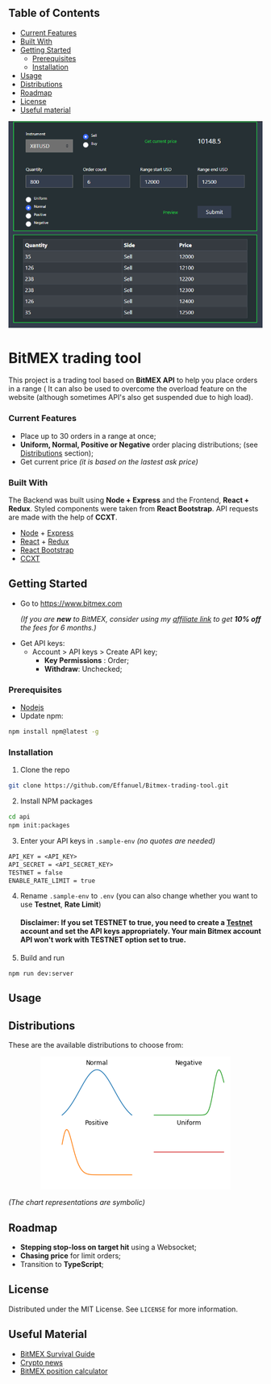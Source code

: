 ## Table of Contents

- [Current Features](#current-features)
- [Built With](#built-with)
- [Getting Started](#getting-started)
  - [Prerequisites](#prerequisites)
  - [Installation](#installation)
- [Usage](#usage)
- [Distributions](#distributions)
- [Roadmap](#roadmap)
- [License](#license)
- [Useful material](#useful-material)

<p align="center"> 
<img src="assets/interface_range_tool.png">
</p>

# BitMEX trading tool

This project is a trading tool based on **BitMEX API** to help you place orders in a range ( It can also be used to overcome the overload feature on the website (although sometimes API's also get suspended due to high load).

### Current Features

- Place up to 30 orders in a range at once;
- **Uniform, Normal, Positive or Negative** order placing distributions; (see [Distributions](#distributions) section);
- Get current price *(it is based on the lastest ask price)*

### Built With

The Backend was built using **Node + Express** and the Frontend, **React + Redux**. Styled components were taken from **React Bootstrap**. API requests are made with the help of **CCXT**.

- [Node](https://nodejs.org/en/) + [Express](https://expressjs.com/)
- [React](https://reactjs.org/) + [Redux](https://redux.js.org/)
- [React Bootstrap](https://react-bootstrap.github.io/)
- [CCXT](https://github.com/ccxt/ccxt)

<!-- GETTING STARTED -->

## Getting Started

- Go to https://www.bitmex.com

  _(If you are **new** to BitMEX, consider using my [affiliate link](https://www.bitmex.com/register/yjssSB) to get **10% off** the fees for 6 months.)_

* Get API keys:
  - Account > API keys > Create API key;
    - **Key Permissions** : Order;
    - **Withdraw**: Unchecked;

### Prerequisites

- [Nodejs](https://nodejs.org/en/download/)
- Update npm:

```sh
npm install npm@latest -g
```

### Installation

1. Clone the repo

```sh
git clone https://github.com/Effanuel/Bitmex-trading-tool.git
```

2. Install NPM packages

```sh
cd api
npm init:packages
```

3. Enter your API keys in `.sample-env` _(no quotes are needed)_

```
API_KEY = <API_KEY>
API_SECRET = <API_SECRET_KEY>
TESTNET = false
ENABLE_RATE_LIMIT = true
```

4. Rename `.sample-env` to `.env` (you can also change whether you want to use **Testnet**, **Rate Limit**)

   #### Disclaimer: If you set TESTNET to true, you need to create a [Testnet](https://testnet.bitmex.com/) account and set the API keys appropriately. Your main Bitmex account API won't work with TESTNET option set to true.

<!-- USAGE EXAMPLES -->

5. Build and run
```
npm run dev:server
```

## Usage

## Distributions
These are the available distributions to choose from:
<p align="center"> 
<img src="assets/distributions.png">
</p>

*(The chart representations are symbolic)*

## Roadmap

- **Stepping stop-loss on target hit** using a Websocket;
- **Chasing price** for limit orders;
- Transition to **TypeScript**;

<!-- LICENSE -->

## License

Distributed under the MIT License. See `LICENSE` for more information.

<!-- USEFUL METERIAL -->

## Useful Material
- [BitMEX Survival Guide](https://www.crypto-simplified.com/wp-content/uploads/2018/09/BitMEX-Survival-Guide-v1.5.pdf)
- [Crypto news](https://cointelegraph.com/)
- [BitMEX position calculator](https://blockchainwhispers.com/bitmex-position-calculator/)
